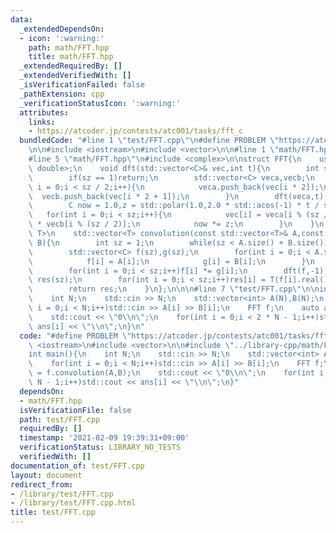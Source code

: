 ```yaml
---
data:
  _extendedDependsOn:
  - icon: ':warning:'
    path: math/FFT.hpp
    title: math/FFT.hpp
  _extendedRequiredBy: []
  _extendedVerifiedWith: []
  _isVerificationFailed: false
  _pathExtension: cpp
  _verificationStatusIcon: ':warning:'
  attributes:
    links:
    - https://atcoder.jp/contests/atc001/tasks/fft_c
  bundledCode: "#line 1 \"test/FFT.cpp\"\n#define PROBLEM \"https://atcoder.jp/contests/atc001/tasks/fft_c\"\
    \n\n#include <iostream>\n#include <vector>\n\n#line 1 \"math/FFT.hpp\"\n\n\n\n\
    #line 5 \"math/FFT.hpp\"\n#include <complex>\n\nstruct FFT{\n    using C = std::complex<long\
    \ double>;\n    void dft(std::vector<C>& vec,int t){\n        int sz = vec.size();\n\
    \        if(sz == 1)return;\n        std::vector<C> veca,vecb;\n        for(int\
    \ i = 0;i < sz / 2;i++){\n            veca.push_back(vec[i * 2]);\n          \
    \  vecb.push_back(vec[i * 2 + 1]);\n        }\n        dft(veca,t);dft(vecb,t);\n\
    \        C now = 1.0,z = std::polar(1.0,2.0 * std::acos(-1) * t / sz);\n     \
    \   for(int i = 0;i < sz;i++){\n            vec[i] = veca[i % (sz / 2)] + now\
    \ * vecb[i % (sz / 2)];\n            now *= z;\n        }\n    }\n    template<class\
    \ T>\n    std::vector<T> convolution(const std::vector<T>& A,const std::vector<T>&\
    \ B){\n        int sz = 1;\n        while(sz < A.size() + B.size())sz <<= 1;\n\
    \        std::vector<C> f(sz),g(sz);\n        for(int i = 0;i < A.size();i++){\n\
    \            f[i] = A[i];\n            g[i] = B[i];\n        }\n        dft(f,1);dft(g,1);\n\
    \        for(int i = 0;i < sz;i++)f[i] *= g[i];\n        dft(f,-1);\n        std::vector<T>\
    \ res(sz);\n        for(int i = 0;i < sz;i++)res[i] = T(f[i].real() / sz + 0.1);\n\
    \        return res;\n    }\n};\n\n\n#line 7 \"test/FFT.cpp\"\n\nint main(){\n\
    \    int N;\n    std::cin >> N;\n    std::vector<int> A(N),B(N);\n    for(int\
    \ i = 0;i < N;i++)std::cin >> A[i] >> B[i];\n    FFT f;\n    auto ans = f.convolution(A,B);\n\
    \    std::cout << \"0\\n\";\n    for(int i = 0;i < 2 * N - 1;i++)std::cout <<\
    \ ans[i] << \"\\n\";\n}\n"
  code: "#define PROBLEM \"https://atcoder.jp/contests/atc001/tasks/fft_c\"\n\n#include\
    \ <iostream>\n#include <vector>\n\n#include \"../library-cpp/math/FFT.hpp\"\n\n\
    int main(){\n    int N;\n    std::cin >> N;\n    std::vector<int> A(N),B(N);\n\
    \    for(int i = 0;i < N;i++)std::cin >> A[i] >> B[i];\n    FFT f;\n    auto ans\
    \ = f.convolution(A,B);\n    std::cout << \"0\\n\";\n    for(int i = 0;i < 2 *\
    \ N - 1;i++)std::cout << ans[i] << \"\\n\";\n}"
  dependsOn:
  - math/FFT.hpp
  isVerificationFile: false
  path: test/FFT.cpp
  requiredBy: []
  timestamp: '2021-02-09 19:39:31+09:00'
  verificationStatus: LIBRARY_NO_TESTS
  verifiedWith: []
documentation_of: test/FFT.cpp
layout: document
redirect_from:
- /library/test/FFT.cpp
- /library/test/FFT.cpp.html
title: test/FFT.cpp
---
```

